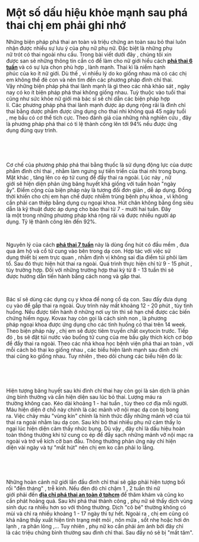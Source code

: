 # Một số dấu hiệu khỏe mạnh sau phá thai chị em phải ghi nhớ
<p>Những&nbsp;biện pháp&nbsp;phá thai&nbsp;an toàn&nbsp;và&nbsp;triệu chứng&nbsp;an toàn&nbsp;sau&nbsp;bỏ thai&nbsp;luôn nhận được nhiều sự&nbsp;lưu ý&nbsp;của&nbsp;phụ nữ&nbsp;phụ nữ.&nbsp;Đặc biệt&nbsp;là&nbsp;những&nbsp;phụ nữ&nbsp;trót&nbsp;có thai&nbsp;ngoài&nbsp;nhu cầu. Trong bài viết&nbsp;dưới đây&nbsp;,&nbsp;chúng tôi&nbsp;xin được&nbsp;san sẻ&nbsp;những&nbsp;thông tin&nbsp;cần có&nbsp;để&nbsp;làm cho&nbsp;nữ giới&nbsp;hiểu&nbsp;cách&nbsp;<strong><a href="http://phongkhamphathaihcm.com/cach-pha-thai-6-tuan-tuoi-an-toan-va-chi-phi-cua-phuong-phap-nay-110.html">phá thai 6 tuần</a>&nbsp;</strong>và có sự&nbsp;lựa chọn&nbsp;phù hợp&nbsp;,&nbsp;lành mạnh.&nbsp;Thai kì&nbsp;là niềm&nbsp;hạnh phúc&nbsp;của&nbsp;ko ít&nbsp;nữ giới.&nbsp;Dù thế&nbsp;, vì nhiều&nbsp;lý do&nbsp;ko giống nhau&nbsp;mà có&nbsp;các&nbsp;chị em&nbsp;không thể&nbsp;đẻ con&nbsp;và&nbsp;nên&nbsp;tìm&nbsp;đến&nbsp;các&nbsp;phương pháp&nbsp;đình chỉ thai. Vậy&nbsp;những&nbsp;biện pháp&nbsp;phá thai&nbsp;lành mạnh&nbsp;là gì theo&nbsp;các&nbsp;nhà khảo sát&nbsp;,&nbsp;ngày nay&nbsp;có&nbsp;ko ít&nbsp;biện pháp&nbsp;phá thai&nbsp;không giống nhau.&nbsp;Tuỳ thuộc&nbsp;vào tuổi thai cũng như&nbsp;sức khỏe&nbsp;nữ giới&nbsp;mà&nbsp;bác sĩ&nbsp;sẽ&nbsp;chỉ dẫn&nbsp;các&nbsp;biện pháp&nbsp;hợp lí.&nbsp;Các&nbsp;phương pháp&nbsp;phá thai&nbsp;lành mạnh&nbsp;được&nbsp;áp dụng&nbsp;rộng rãi&nbsp;là&nbsp;đình chỉ thai&nbsp;bằng&nbsp;dược phẩm&nbsp;được&nbsp;ứng dụng&nbsp;cho&nbsp;thai nhi&nbsp;không quá&nbsp;45&nbsp;ngày tuổi ,&nbsp;mẹ bầu&nbsp;có&nbsp;cơ thể&nbsp;tích cực. Theo&nbsp;đánh giá&nbsp;của&nbsp;những&nbsp;nhà nghiên cứu&nbsp;, đây là&nbsp;phương pháp&nbsp;phá thai&nbsp;có&nbsp;tỉ lệ&nbsp;thành công lên&nbsp;tới&nbsp;94%&nbsp;nếu được&nbsp;ứng dụng&nbsp;đúng&nbsp;quy trình.</p>

<p>&nbsp;</p>

<p>&nbsp;</p>

<p>Cơ chế&nbsp;của&nbsp;phương pháp&nbsp;phá thai&nbsp;bằng&nbsp;thuốc&nbsp;là&nbsp;sử dụng&nbsp;động lực&nbsp;của&nbsp;dược phẩm&nbsp;đình chỉ thai&nbsp;, nhằm làm ngưng sự&nbsp;tiến triển&nbsp;của&nbsp;thai nhi&nbsp;trong bụng. Mặt khác ,&nbsp;tăng lên&nbsp;co ép&nbsp;tử cung&nbsp;để&nbsp;đẩy thai&nbsp;ra ngoài.&nbsp;Lúc&nbsp;này ,&nbsp;nữ giới&nbsp;sẽ&nbsp;hiện diện&nbsp;phản ứng&nbsp;băng huyết&nbsp;khá giống với&nbsp;tuần hoàn&nbsp;&quot;ngày ấy&quot;.&nbsp;Điểm cộng&nbsp;của&nbsp;biện pháp&nbsp;này là tương đối&nbsp;đơn giản&nbsp;, dễ&nbsp;áp dụng. Đồng thời&nbsp;khiến cho&nbsp;chị em&nbsp;hạn chế&nbsp;được&nbsp;nhiễm trùng&nbsp;bệnh phụ khoa&nbsp;, vì&nbsp;không cần phải&nbsp;can thiệp bằng dụng cụ ngoại khoa.&nbsp;Hút chân không&nbsp;bằng ống siêu dẫn là&nbsp;kỹ thuật&nbsp;được&nbsp;áp dụng&nbsp;cho&nbsp;bào thai&nbsp;từ&nbsp;7&nbsp;-&nbsp;mười hai tuần. Đây là&nbsp;một&nbsp;trong&nbsp;những&nbsp;phương pháp&nbsp;khá&nbsp;rộng rãi&nbsp;và được&nbsp;nhiều người&nbsp;áp dụng.&nbsp;Tỷ lệ&nbsp;thành công lên&nbsp;đến&nbsp;92%.</p>

<p>&nbsp;</p>

<p>Nguyên lý của&nbsp;cách&nbsp;<strong><a href="http://phongkhamphathaihcm.com/pha-thai-7-tuan-tuoi-bang-cach-nao-an-toan-va-het-bao-nhieu-tien-109.html">phá thai 7 tuần</a>&nbsp;</strong>này là&nbsp;dùng&nbsp;ống hút có đầu mềm , đưa qua&nbsp;âm hộ&nbsp;và cổ&nbsp;tử cung&nbsp;vào bên trong&nbsp;dạ con.&nbsp;Hợp tác&nbsp;với&nbsp;việc&nbsp;sử dụng&nbsp;thiết bị&nbsp;xem&nbsp;trực quan , nhằm định vị&nbsp;không sai&nbsp;địa điểm&nbsp;túi phôi&nbsp;làm tổ.&nbsp;Sau đó&nbsp;thực hiện&nbsp;hút thai&nbsp;ra ngoài.&nbsp;Quá trình&nbsp;thực hiện&nbsp;chỉ từ&nbsp;9&nbsp;-&nbsp;15&nbsp;phút , tùy&nbsp;trường hợp. Đối với&nbsp;những&nbsp;trường hợp&nbsp;thai kỳ&nbsp;từ&nbsp;8&nbsp;-&nbsp;13 tuần&nbsp;thì sẽ được&nbsp;hướng dẫn&nbsp;tiến hành&nbsp;bằng&nbsp;cách&nbsp;nong và gắp thai.</p>

<p>&nbsp;</p>

<p>Bác sĩ&nbsp;sẽ&nbsp;dùng&nbsp;các&nbsp;dụng cụ&nbsp;y khoa&nbsp;để nong cổ&nbsp;dạ con.&nbsp;Sau đấy&nbsp;đưa dụng cụ vào để gắp thai ra ngoài.&nbsp;Quy trình&nbsp;này mất&nbsp;khoảng&nbsp;12&nbsp;-&nbsp;20&nbsp;phút , tùy&nbsp;tình huống. Nếu được&nbsp;tiến hành&nbsp;ở&nbsp;những&nbsp;nơi&nbsp;uy tín&nbsp;thì sẽ&nbsp;hạn chế&nbsp;được&nbsp;các&nbsp;biến chứng&nbsp;hiểm nguy.&nbsp;Kovax&nbsp;hay còn gọi là&nbsp;cách&nbsp;sinh non&nbsp;, là&nbsp;phương pháp&nbsp;ngoại khoa được&nbsp;ứng dụng&nbsp;cho&nbsp;các&nbsp;tình huống&nbsp;có thai&nbsp;trên&nbsp;14 week. Theo&nbsp;biện pháp&nbsp;này ,&nbsp;chị em&nbsp;sẽ được tiêm truyền chất oxytocin trước.&nbsp;Tiếp đó&nbsp;,&nbsp;bs&nbsp;sẽ đặt túi nước vào buồng&nbsp;tử cung&nbsp;của&nbsp;mẹ bầu&nbsp;gây thích kích cơ bóp để&nbsp;đẩy thai&nbsp;ra ngoài. Theo&nbsp;các&nbsp;nhà khoa học&nbsp;bệnh viện&nbsp;phá thai&nbsp;an toàn&nbsp;, với mỗi&nbsp;cách&nbsp;bỏ thai&nbsp;ko giống nhau&nbsp;,&nbsp;các&nbsp;biểu hiện&nbsp;lành mạnh&nbsp;sau&nbsp;đình chỉ thai&nbsp;cũng&nbsp;ko giống nhau.&nbsp;Tuy nhiên&nbsp;,&nbsp;theo dõi&nbsp;chung&nbsp;các&nbsp;biểu hiện&nbsp;đó là:</p>

<p>&nbsp;</p>

<p>&nbsp;</p>

<p>Hiện tượng&nbsp;băng huyết&nbsp;sau&nbsp;khi&nbsp;đình chỉ thai&nbsp;hay còn gọi là sản dịch là&nbsp;phản ứng&nbsp;bình thường&nbsp;và&nbsp;cần&nbsp;hiện diện&nbsp;sau&nbsp;lúc&nbsp;bỏ thai. Lượng máu ra thường&nbsp;không cao.&nbsp;Kéo dài&nbsp;khoảng&nbsp;1&nbsp;-&nbsp;hai tuần&nbsp;, tùy theo&nbsp;cơ địa&nbsp;mỗi người. Máu&nbsp;hiện diện&nbsp;ở chỗ này&nbsp;chính là&nbsp;các&nbsp;mảnh vỡ&nbsp;nội mạc&nbsp;dạ con&nbsp;bị bong ra.&nbsp;Việc&nbsp;chảy máu&nbsp;&quot;vùng kín&quot;&nbsp;chính là&nbsp;hình thức&nbsp;đẩy&nbsp;những&nbsp;mảnh vỡ của&nbsp;túi thai&nbsp;ra ngoài nhằm&nbsp;lau&nbsp;dạ con. Sau&nbsp;khi&nbsp;bỏ thai&nbsp;nhiều&nbsp;phụ nữ&nbsp;cảm thấy&nbsp;lo ngại&nbsp;lúc&nbsp;hiện diện&nbsp;cảm thấy&nbsp;nhức&nbsp;bụng.&nbsp;Dù vậy&nbsp;, đây chỉ là&nbsp;dấu hiệu&nbsp;hoàn toàn&nbsp;thông thường&nbsp;khi&nbsp;tử cung&nbsp;co ép&nbsp;để đẩy sạch&nbsp;những&nbsp;mảnh vỡ&nbsp;nội mạc&nbsp;ra ngoài và trở về&nbsp;kích cỡ&nbsp;ban đầu.&nbsp;Thông thường&nbsp;phản ứng&nbsp;này chỉ&nbsp;hiện diện&nbsp;vài ngày và tự&nbsp;&quot;mất hút&quot;&nbsp;nên&nbsp;chị em&nbsp;ko cần phải&nbsp;lo lắng.</p>

<p>&nbsp;</p>

<p>&nbsp;</p>

<p>Những&nbsp;hoàn cảnh&nbsp;nữ giới&nbsp;lần đầu&nbsp;đình chỉ thai&nbsp;sẽ gặp&nbsp;phải&nbsp;hiện tượng&nbsp;bối rối&nbsp;&quot;đến tháng&quot;&nbsp;,&nbsp;trễ kinh. Nếu&nbsp;đèn đỏ&nbsp;chỉ chậm&nbsp;1&nbsp;,&nbsp;2 tuần&nbsp;thì&nbsp;nữ giới&nbsp;phải&nbsp;đến&nbsp;<strong><a href="http://phongkhamphathaihcm.com">địa chỉ phá thai an toàn ở tphcm</a>&nbsp;</strong>để thăm khám&nbsp;và cũng&nbsp;ko cần&nbsp;phát hoảng&nbsp;quá. Sau&nbsp;khi&nbsp;phá thai&nbsp;thành công ,&nbsp;phụ nữ&nbsp;sẽ thấy dịch&nbsp;vùng sinh dục&nbsp;ra&nbsp;nhiều hơn&nbsp;so với&nbsp;thông thường. Dịch&nbsp;&quot;cô bé&quot;&nbsp;thường không có mùi và chỉ ra nhiều&nbsp;khoảng&nbsp;1&nbsp;-&nbsp;17&nbsp;ngày thì tự hết.&nbsp;Ngoài ra&nbsp;,&nbsp;chị em&nbsp;cũng&nbsp;có khả năng&nbsp;thấy&nbsp;xuất hiện&nbsp;tình trạng&nbsp;mệt mỏi&nbsp;,&nbsp;nôn mửa&nbsp;, sốt nhẹ hoặc hơi ớn lạnh ,&nbsp;ra phân lỏng&nbsp;,...&nbsp;Tuy nhiên&nbsp;,&nbsp;phụ nữ&nbsp;ko cần phải&nbsp;ám ảnh&nbsp;bởi đây chỉ là&nbsp;các&nbsp;triệu chứng&nbsp;bình thường&nbsp;sau&nbsp;đình chỉ thai.&nbsp;Sau đấy&nbsp;nó sẽ bị&nbsp;&quot;mất tăm&quot;.</p>

<p>&nbsp;</p>

<p>&nbsp;</p>


